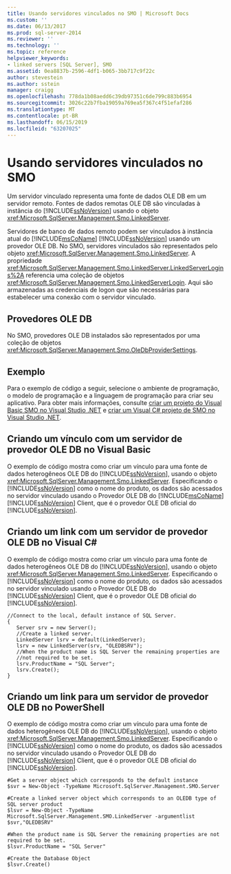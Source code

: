 ```yaml
---
title: Usando servidores vinculados no SMO | Microsoft Docs
ms.custom: ''
ms.date: 06/13/2017
ms.prod: sql-server-2014
ms.reviewer: ''
ms.technology: ''
ms.topic: reference
helpviewer_keywords:
- linked servers [SQL Server], SMO
ms.assetid: 0ea8837b-2596-4df1-b065-3bb717c9f22c
author: stevestein
ms.author: sstein
manager: craigg
ms.openlocfilehash: 778da1b08aedd6c39db97351c6de799c883b6954
ms.sourcegitcommit: 3026c22b7fba19059a769ea5f367c4f51efaf286
ms.translationtype: MT
ms.contentlocale: pt-BR
ms.lasthandoff: 06/15/2019
ms.locfileid: "63207025"
---
```

# <a name="using-linked-servers-in-smo"></a>Usando servidores vinculados no SMO
  Um servidor vinculado representa uma fonte de dados OLE DB em um servidor remoto. Fontes de dados remotas OLE DB são vinculadas à instância do [!INCLUDE[ssNoVersion](../../../includes/ssnoversion-md.md)] usando o objeto <xref:Microsoft.SqlServer.Management.Smo.LinkedServer>.  
  
 Servidores de banco de dados remoto podem ser vinculados à instância atual do [!INCLUDE[msCoName](../../../includes/msconame-md.md)] [!INCLUDE[ssNoVersion](../../../includes/ssnoversion-md.md)] usando um provedor OLE DB. No SMO, servidores vinculados são representados pelo objeto <xref:Microsoft.SqlServer.Management.Smo.LinkedServer>. A propriedade <xref:Microsoft.SqlServer.Management.Smo.LinkedServer.LinkedServerLogins%2A> referencia uma coleção de objetos <xref:Microsoft.SqlServer.Management.Smo.LinkedServerLogin>. Aqui são armazenadas as credenciais de logon que são necessárias para estabelecer uma conexão com o servidor vinculado.  
  
## <a name="ole-db-providers"></a>Provedores OLE DB  
 No SMO, provedores OLE DB instalados são representados por uma coleção de objetos <xref:Microsoft.SqlServer.Management.Smo.OleDbProviderSettings>.  
  
## <a name="example"></a>Exemplo  
 Para o exemplo de código a seguir, selecione o ambiente de programação, o modelo de programação e a linguagem de programação para criar seu aplicativo. Para obter mais informações, consulte [criar um projeto do Visual Basic SMO no Visual Studio .NET](../../../database-engine/dev-guide/create-a-visual-basic-smo-project-in-visual-studio-net.md) e [criar um Visual C&#35; projeto de SMO no Visual Studio .NET](../how-to-create-a-visual-csharp-smo-project-in-visual-studio-net.md).  
  
## <a name="creating-a-link-to-an-ole-db-provider-server-in-visual-basic"></a>Criando um vínculo com um servidor de provedor OLE DB no Visual Basic  
 O exemplo de código mostra como criar um vínculo para uma fonte de dados heterogêneos OLE DB do [!INCLUDE[ssNoVersion](../../../includes/ssnoversion-md.md)], usando o objeto <xref:Microsoft.SqlServer.Management.Smo.LinkedServer>. Especificando o [!INCLUDE[ssNoVersion](../../../includes/ssnoversion-md.md)] como o nome do produto, os dados são acessados no servidor vinculado usando o Provedor OLE DB do [!INCLUDE[msCoName](../../../includes/msconame-md.md)] [!INCLUDE[ssNoVersion](../../../includes/ssnoversion-md.md)] Client, que é o provedor OLE DB oficial do [!INCLUDE[ssNoVersion](../../../includes/ssnoversion-md.md)].  
  
<!-- TODO: review snippet reference  [!CODE [SMO How to#SMO_VBLinkedServers1](SMO How to#SMO_VBLinkedServers1)]  -->  
  
## <a name="creating-a-link-to-an-ole-db-provider-server-in-visual-c"></a>Criando um link com um servidor de provedor OLE DB no Visual C#  
 O exemplo de código mostra como criar um vínculo para uma fonte de dados heterogêneos OLE DB do [!INCLUDE[ssNoVersion](../../../includes/ssnoversion-md.md)], usando o objeto <xref:Microsoft.SqlServer.Management.Smo.LinkedServer>. Especificando o [!INCLUDE[ssNoVersion](../../../includes/ssnoversion-md.md)] como o nome do produto, os dados são acessados no servidor vinculado usando o Provedor OLE DB do [!INCLUDE[ssNoVersion](../../../includes/ssnoversion-md.md)] Client, que é o provedor OLE DB oficial do [!INCLUDE[ssNoVersion](../../../includes/ssnoversion-md.md)].  
  
```  
//Connect to the local, default instance of SQL Server.   
{   
   Server srv = new Server();   
   //Create a linked server.   
   LinkedServer lsrv = default(LinkedServer);   
   lsrv = new LinkedServer(srv, "OLEDBSRV");   
   //When the product name is SQL Server the remaining properties are   
   //not required to be set.   
   lsrv.ProductName = "SQL Server";   
   lsrv.Create();   
}   
```  
  
## <a name="creating-a-link-to-an-ole-db-provider-server-in-powershell"></a>Criando um link para um servidor de provedor OLE DB no PowerShell  
 O exemplo de código mostra como criar um vínculo para uma fonte de dados heterogêneos OLE DB do [!INCLUDE[ssNoVersion](../../../includes/ssnoversion-md.md)], usando o objeto <xref:Microsoft.SqlServer.Management.Smo.LinkedServer>. Especificando o [!INCLUDE[ssNoVersion](../../../includes/ssnoversion-md.md)] como o nome do produto, os dados são acessados no servidor vinculado usando o Provedor OLE DB do [!INCLUDE[ssNoVersion](../../../includes/ssnoversion-md.md)] Client, que é o provedor OLE DB oficial do [!INCLUDE[ssNoVersion](../../../includes/ssnoversion-md.md)].  
  
```  
#Get a server object which corresponds to the default instance  
$svr = New-Object -TypeName Microsoft.SqlServer.Management.SMO.Server  
  
#Create a linked server object which corresponds to an OLEDB type of SQL server product  
$lsvr = New-Object -TypeName Microsoft.SqlServer.Management.SMO.LinkedServer -argumentlist $svr,"OLEDBSRV"  
  
#When the product name is SQL Server the remaining properties are not required to be set.   
$lsvr.ProductName = "SQL Server"  
  
#Create the Database Object  
$lsvr.Create()   
```  
  
  
